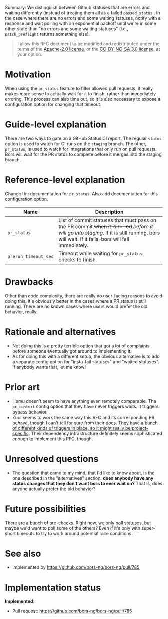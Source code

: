 Summary: We distinguish between Github statuses that are errors and waiting differently (instead of treating them all as a failed `passed_status` . In the case where there are no errors and some waiting statuses, notify with a response and wait polling with an exponential backoff until we're in some other state than "no errors and some waiting statuses" (i.e., `patch_preflight` returns something else).

> I allow this RFC document to be modified and redistributed under the terms of the [Apache-2.0 license](http://www.apache.org/licenses/LICENSE-2.0), or the [CC-BY-NC-SA 3.0 license](http://creativecommons.org/licenses/by-nc-sa/3.0/deed.en_US), at your option.

# Motivation

When using the `pr_status` feature to filter allowed pull requests, it really makes more sense to actually wait for it to finish, rather than immediately erroring. This process can also time out, so it is also necessary to expose a configuration option for changing that timeout.

# Guide-level explanation

There are two ways to gate on a GitHub Status CI report. The regular `status` option is used to watch for CI runs on the `staging` branch. The other, `pr_status`, is used to watch for integrations that only run on pull requests. Bors will wait for the PR status to complete before it merges into the staging branch.

# Reference-level explanation

Change the documentation for `pr_status`. Also add documentation for this configuration option.

| Name | Description |
|--|--|
| `pr_status` | List of commit statuses that must pass on the PR commit <s>when it is r+-ed</s> *before it will go into staging*. If it is still running, bors will wait. If it fails, bors will fail immediately. |
| `prerun_timeout_sec` | Timeout while waiting for `pr_status` checks to finish. |

# Drawbacks

Other than code complexity, there are really no user-facing reasons to avoid doing this. It's obviously better in the cases where a PR status is still running. There are no known cases where users would prefer the old behavior, really.

# Rationale and alternatives

* Not doing this is a pretty terrible option that got a lot of complaints before someone eventually got around to implementing it.
* As for doing this with a different setup, the obvious alternative is to add a separate config option for "insta-fail statuses" and "waited statuses". If anybody wants that, let me know!

# Prior art

* Homu doesn't seem to have anything even remotely comparable. The `pr_context` config option that they have never triggers waits. It triggers bypass behavior.
* Zuul seems to work the same way this RFC and its corresponding PR behave, though I can't tell for sure from their docs. [They have a bunch of different kinds of triggers in place, so it might really be project-specific](https://zuul-ci.org/docs/zuul/user/concepts.html). Their dependency infrastructure definitely seems sophisticated enough to implement this RFC, though.

# Unresolved questions

* The question that came to my mind, that I'd like to know about, is the one described in the "alternatives" section: **does anybody have any status changes that they don't want bors to ever wait on?** That is, does anyone actually prefer the old behavior?

# Future possibilities

There are a bunch of pre-checks. Right now, we only poll statuses, but maybe we'd want to poll some of the others? Even if it's only with super-short timeouts to try to work around potential race conditions.

# See also

* Implemented by <https://github.com/bors-ng/bors-ng/pull/785>

# Implementation status

**Implemented**:

* Pull request: https://github.com/bors-ng/bors-ng/pull/785

